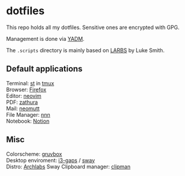 # dotfiles

This repo holds all my dotfiles.
Sensitive ones are encrypted with GPG.

Management is done via [YADM](https://yadm.io/).

The `.scripts` directory is mainly based on [LARBS](https://github.com/LukeSmithxyz/LARBS) by Luke Smith. 

## Default applications

Terminal: [st](https://github.com/LukeSmithxyz/st/tree/a36768bfa1417d8e8268a26d13887d50291a9cf6) in [tmux](https://github.com/tmux/tmux)  
Browser: [Firefox](https://www.mozilla.org/en-US/firefox/)  
Editor: [neovim](https://neovim.io/)  
PDF: [zathura](https://pwmt.org/projects/zathura/)  
Mail: [neomutt](https://neomutt.org/)  
File Manager: [nnn](https://github.com/jarun/nnn)  
Notebook: [Notion](https://www.notion.so/)  

## Misc

Colorscheme: [gruvbox](https://github.com/morhetz/gruvbox)  
Desktop enviroment: [i3-gaps](https://github.com/Airblader/i3) / [sway](https://swaywm.org/)  
Distro: [Archlabs](https://archlabslinux.com/)
Sway Clipboard manager: [clipman](https://github.com/yory8/clipman)

